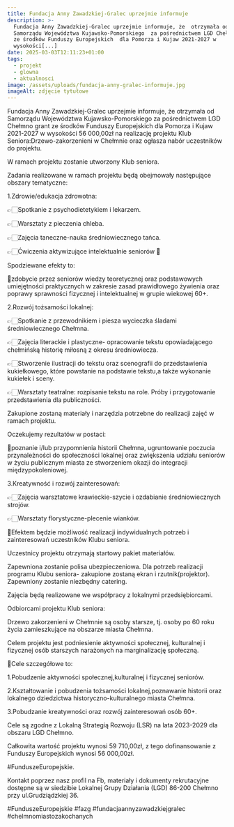 ```yaml
---
title: Fundacja Anny Zawadzkiej-Gralec uprzejmie informuje
description: >-
  Fundacja Anny Zawadzkiej-Gralec uprzejmie informuje, że  otrzymała od
  Samorządu Województwa Kujawsko-Pomorskiego  za pośrednictwem LGD Chełmno grant
  ze środków Funduszy Europejskich  dla Pomorza i Kujaw 2021-2027 w
  wysokości[...]
date: 2025-03-03T12:11:23+01:00
tags:
  - projekt
  - glowna
  - aktualnosci
image: /assets/uploads/fundacja-anny-gralec-informuje.jpg
imageAlt: zdjęcie tytułowe
---
```

Fundacja Anny Zawadzkiej-Gralec uprzejmie informuje, że  otrzymała od Samorządu Województwa Kujawsko-Pomorskiego  za pośrednictwem LGD Chełmno grant ze środków Funduszy Europejskich  dla Pomorza i Kujaw 2021-2027 w wysokości 56 000,00zł na realizację projektu  Klub Seniora:Drzewo-zakorzenieni w Chełmnie oraz ogłasza nabór uczestników do projektu.

W ramach projektu zostanie utworzony Klub seniora.

Zadania realizowane w ramach projektu będą obejmowały następujące obszary tematyczne:

1.Zdrowie/edukacja zdrowotna: 

👉🏻Spotkanie z psychodietetykiem i lekarzem. 

👉🏻Warsztaty z pieczenia chleba. 

👉🏻Zajęcia taneczne-nauka średniowiecznego tańca. 

👉🏻Ćwiczenia aktywizujące intelektualnie seniorów 🧠

Spodziewane efekty to: 

📍zdobycie przez seniorów wiedzy teoretycznej oraz podstawowych umiejętności praktycznych w zakresie zasad prawidłowego żywienia oraz poprawy sprawności fizycznej i intelektualnej w grupie wiekowej 60+.

2.Rozwój tożsamości lokalnej: 

👉🏻Spotkanie z przewodnikiem i piesza wycieczka śladami średniowiecznego Chełmna. 

👉🏻Zajęcia literackie i plastyczne- opracowanie tekstu opowiadającego chełmińską  historię miłosną z okresu średniowiecza. 

👉🏻Stworzenie ilustracji do tekstu oraz scenografii do przedstawienia kukiełkowego, które powstanie na podstawie tekstu,a także wykonanie kukiełek               i sceny. 

👉🏻Warsztaty teatralne: rozpisanie tekstu na role. Próby i przygotowanie przedstawienia dla publiczności. 

Zakupione zostaną materiały i narzędzia potrzebne do realizacji zajęć w ramach projektu. 

Oczekujemy rezultatów w postaci: 

📍poznanie i/lub przypomnienia historii Chełmna, ugruntowanie poczucia przynależności do społeczności lokalnej oraz zwiększenia udziału seniorów w życiu publicznym miasta ze stworzeniem okazji do integracji międzypokoleniowej.  

3.Kreatywność i rozwój zainteresowań: 

👉🏻Zajęcia warsztatowe krawieckie-szycie i ozdabianie średniowiecznych strojów. 

👉🏻Warsztaty florystyczne-plecenie wianków. 

📍Efektem będzie możliwość realizacji indywidualnych potrzeb i zainteresowań uczestników Klubu seniora.

Uczestnicy projektu otrzymają startowy pakiet materiałów. 

Zapewniona zostanie polisa ubezpieczeniowa. Dla potrzeb realizacji programu Klubu seniora- zakupione zostaną ekran   i rzutnik(projektor). Zapewniony zostanie niezbędny catering. 

Zajęcia będą realizowane we współpracy z lokalnymi przedsiębiorcami.

Odbiorcami projektu Klub seniora: 

Drzewo zakorzenieni w Chełmnie  są osoby starsze, tj. osoby po 60 roku życia zamieszkujące na obszarze miasta Chełmna.

Celem projektu jest podniesienie aktywności społecznej, kulturalnej i fizycznej osób starszych narażonych na marginalizację społeczną.

📍Cele szczegółowe to:

1.Pobudzenie aktywności społecznej,kulturalnej i fizycznej seniorów.

2.Kształtowanie i pobudzenia tożsamości lokalnej,poznawanie historii oraz lokalnego dziedzictwa historyczno-kulturalnego miasta Chełmna.

3.Pobudzanie kreatywności oraz rozwój zainteresowań osób 60+.

Cele są zgodne z Lokalną Strategią Rozwoju (LSR) na lata 2023-2029 dla obszaru LGD Chełmno.

Całkowita wartość projektu wynosi 59 710,00zł, z tego dofinansowanie z Funduszy Europejskich wynosi 56 000,00zł.

\#FunduszeEuropejskie.

Kontakt poprzez nasz profil na Fb, materiały i dokumenty rekrutacyjne dostępne są w siedzibie Lokalnej Grupy Działania (LGD) 86-200 Chełmno przy ul.Grudziądzkiej 36.

\#FunduszeEuropejskie #fazg #fundacjaannyzawadzkiejgralec #chelmnomiastozakochanych
